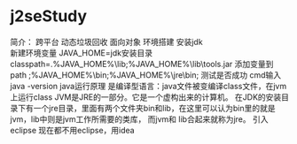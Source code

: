 # j2seStudy
简介：
    跨平台 动态垃圾回收 面向对象
环境搭建
    安装jdk  
    新建环境变量
        JAVA_HOME=jdk安装目录
        classpath=.\%JAVA_HOME%\lib;%JAVA_HOME%\lib\tools.jar
    添加变量到path
        ;%JAVA_HOME%\bin;%JAVA_HOME%\jre\bin;
    测试是否成功
        cmd输入 java -version
java运行原理
    是编译型语言：java文件被变编译class文件，在jvm上运行class
    JVM是JRE的一部分。它是一个虚构出来的计算机。
        在JDK的安装目录下有一个jre目录，里面有两个文件夹bin和lib，在这里可以认为bin里的就是jvm，lib中则是jvm工作所需要的类库，
    而jvm和 lib合起来就称为jre。
引入eclipse
    现在都不用eclipse，用idea